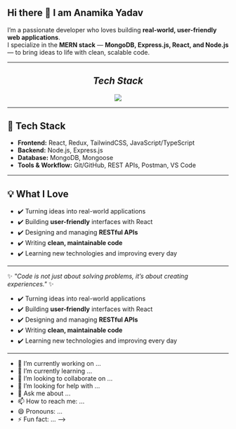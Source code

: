 ## Hi there 👋 I am Anamika Yadav  

I’m a passionate developer who loves building **real-world, user-friendly web applications**.  
I specialize in the **MERN stack** — **MongoDB, Express.js, React, and Node.js** — to bring ideas to life with clean, scalable code.  

---

<h2 align="center"><i>Tech Stack</i></h2>

<p align="center">
  <a>
    <img src="https://skillicons.dev/icons?i=js,html,css,ts,nodejs,react,express,redis,mongodb" />
  </a>
</p>

---

## 🚀 Tech Stack
- **Frontend:** React, Redux, TailwindCSS, JavaScript/TypeScript  
- **Backend:** Node.js, Express.js  
- **Database:** MongoDB, Mongoose  
- **Tools & Workflow:** Git/GitHub, REST APIs, Postman, VS Code  

---

## 💡 What I Love
- ✔️ Turning ideas into real-world applications  
- ✔️ Building **user-friendly** interfaces with React  
- ✔️ Designing and managing **RESTful APIs**  
- ✔️ Writing **clean, maintainable code**  
- ✔️ Learning new technologies and improving every day  

---

✨ *"Code is not just about solving problems, it’s about creating experiences."* ✨
- ✔️ Turning ideas into real-world applications  
- ✔️ Building **user-friendly** interfaces with React  
- ✔️ Designing and managing **RESTful APIs**  
- ✔️ Writing **clean, maintainable code**  
- ✔️ Learning new technologies and improving every day  

---





- 🔭 I’m currently working on ...
- 🌱 I’m currently learning ...
- 👯 I’m looking to collaborate on ...
- 🤔 I’m looking for help with ...
- 💬 Ask me about ...
- 📫 How to reach me: ...
- 😄 Pronouns: ...
- ⚡ Fun fact: ...
-->
